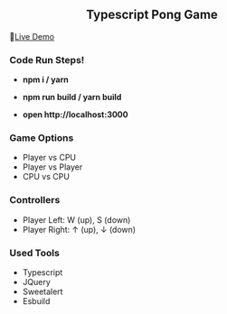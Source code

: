 <h2 align="center">Typescript Pong Game</h2>

:rocket:[Live Demo](https://ozgurdevo.github.io/Typescript-PongGame/ "Live Demo")

### Code Run Steps! ###

-  **npm i / yarn**

- **npm run build / yarn build**

- **open http://localhost:3000**

### Game Options ###
* Player vs CPU
* Player vs Player
* CPU vs CPU

### Controllers ###
* Player Left: W (up), S (down) 
* Player Right: ↑ (up), ↓ (down)

### Used Tools ###
* Typescript
* JQuery
* Sweetalert
* Esbuild